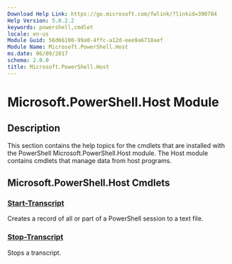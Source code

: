 ```yaml
---
Download Help Link: https://go.microsoft.com/fwlink/?linkid=390784
Help Version: 5.0.2.2
keywords: powershell,cmdlet
locale: en-us
Module Guid: 56d66100-99a0-4ffc-a12d-eee9a6718aef
Module Name: Microsoft.PowerShell.Host
ms.date: 06/09/2017
schema: 2.0.0
title: Microsoft.PowerShell.Host
---
```

# Microsoft.PowerShell.Host Module

## Description

This section contains the help topics for the cmdlets that are installed with the PowerShell
Microsoft.PowerShell.Host module. The Host module contains cmdlets that manage data from host
programs.

## Microsoft.PowerShell.Host Cmdlets

### [Start-Transcript](Start-Transcript.md)
Creates a record of all or part of a PowerShell session to a text file.

### [Stop-Transcript](Stop-Transcript.md)
Stops a transcript.
